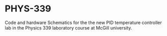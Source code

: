 # PHYS-339
Code and hardware Schematics for the the new PID temperature controller lab in the Physics 339 laboratory course at McGill university.
